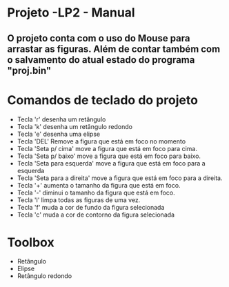 # Projeto -LP2 - Manual
## O projeto conta com o uso do Mouse para arrastar as figuras. Além de contar também com o salvamento do atual estado do programa "proj.bin"

# Comandos de teclado do projeto
- Tecla 'r' desenha um retângulo
- Tecla 'k' desenha um retângulo redondo
- Tecla 'e' desenha uma elipse
- Tecla 'DEL' Remove a figura que está em foco no momento
- Tecla 'Seta p/ cima' move a figura que está em foco para cima.
- Tecla 'Seta p/ baixo' move a figura que está em foco para baixo.
- Tecla 'Seta para esquerda' move a figura que está em foco para a esquerda
- Tecla 'Seta para a direita' move a figura que está em foco para a direita.
- Tecla '+' aumenta o tamanho da figura que está em foco.
- Tecla '-' diminui o tamanho da figura que está em foco.
- Tecla 'l' limpa todas as figuras de uma vez.
- Tecla 'f' muda a cor de fundo da figura selecionada
- Tecla 'c' muda a cor de contorno da figura selecionada

# Toolbox
- Retângulo
- Elipse
- Retângulo redondo
